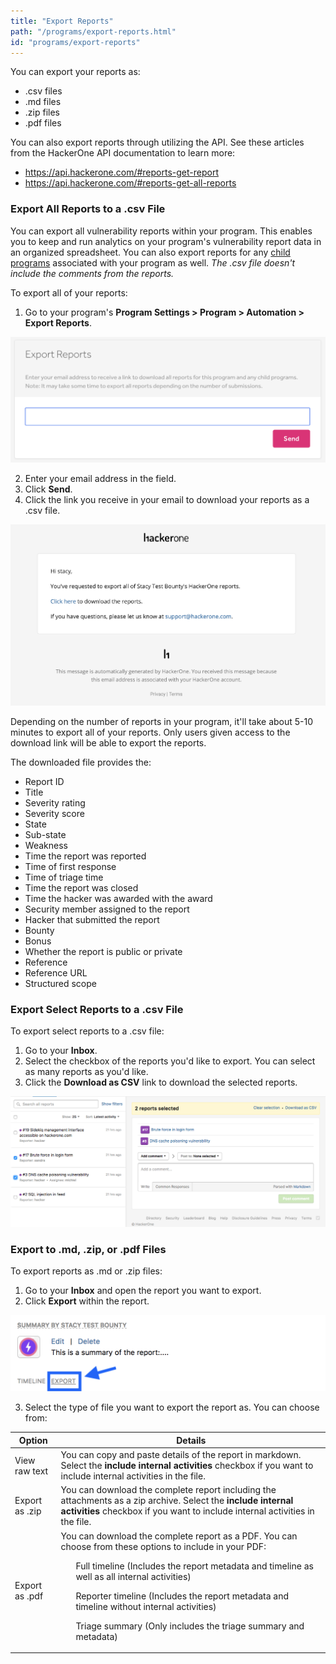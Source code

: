 ```yaml
---
title: "Export Reports"
path: "/programs/export-reports.html"
id: "programs/export-reports"
---
```


You can export your reports as:
* .csv files
* .md files
* .zip files
* .pdf files

You can also export reports through utilizing the API. See these articles from the HackerOne API documentation to learn more:
* https://api.hackerone.com/#reports-get-report
* https://api.hackerone.com/#reports-get-all-reports

### Export All Reports to a .csv File
You can export all vulnerability reports within your program. This enables you to keep and run analytics on your program's vulnerability report data in an organized spreadsheet. You can also export reports for any [child programs](parent-child-programs.html) associated with your program as well. *The .csv file doesn't include the comments from the reports.*

To export all of your reports:
1. Go to your program's **Program Settings > Program > Automation > Export Reports**.

![export reports](./images/export-lifetime-reports-1.png)

2. Enter your email address in the field.
3. Click **Send**.
4. Click the link you receive in your email to download your reports as a .csv file.

![export reports](./images/export-lifetime-reports-2.png)

Depending on the number of reports in your program, it'll take about 5-10 minutes to export all of your reports. Only users given access to the download link will be able to export the reports.

The downloaded file provides the:

* Report ID
* Title
* Severity rating
* Severity score
* State
* Sub-state
* Weakness
* Time the report was reported
* Time of first response
* Time of triage time
* Time the report was closed
* Time the hacker was awarded with the award
* Security member assigned to the report
* Hacker that submitted the report
* Bounty
* Bonus
* Whether the report is public or private
* Reference
* Reference URL
* Structured scope

### Export Select Reports to a .csv File  
To export select reports to a .csv file:
1. Go to your **Inbox**.
1. Select the checkbox of the reports you'd like to export. You can select as many reports as you'd like.
2. Click the **Download as CSV** link to download the selected reports.

![export-reports](./images/export-reports.png)

### Export to .md, .zip, or .pdf Files
To export reports as .md or .zip files:
1. Go to your **Inbox** and open the report you want to export.
2. Click **Export** within the report.

![export-reports-2](./images/export-reports-2.png)

3. Select the type of file you want to export the report as. You can choose from:

Option | Details
------ | -------
View raw text | You can copy and paste details of the report in markdown. Select the **include internal activities** checkbox if you want to include internal activities in the file.
Export as .zip | You can download the complete report including the attachments as a zip archive. Select the **include internal activities** checkbox if you want to include internal activities in the file.
Export as .pdf | You can download the complete report as a PDF. You can choose from these options to include in your PDF: <br><ul>Full timeline (Includes the report metadata and timeline as well as all internal activities)</ul><ul>Reporter timeline (Includes the report metadata and timeline without internal activities)</ul><ul>Triage summary (Only includes the triage summary and metadata)</ul>
